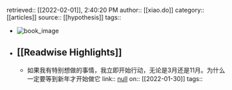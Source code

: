retrieved:: [[2022-02-01]], 2:40:20 PM
              author:: [[xiao.do]]
              category:: [[articles]]
              source:: [[hypothesis]]
              tags::

- ![book_image](https://readwise-assets.s3.amazonaws.com/static/images/article2.74d541386bbf.png)
- ## [[Readwise Highlights]]
	- 如果我有特别想做的事情，我立即开始行动，无论是3月还是11月。为什么一定要等到新年才开始做它
	                link:: [null](null)
	                on:: [[2022-01-30]]
	                tags::